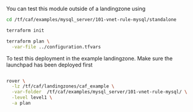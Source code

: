 You can test this module outside of a landingzone using

```bash
cd /tf/caf/examples/mysql_server/101-vnet-rule-mysql/standalone

terraform init

terraform plan \
  -var-file ../configuration.tfvars

```

To test this deployment in the example landingzone. Make sure the launchpad has been deployed first

```bash

rover \
  -lz /tf/caf/landingzones/caf_example \
  -var-folder  /tf/caf/examples/mysql_server/101-vnet-rule-mysql/ \
  -level level1 \
  -a plan

```